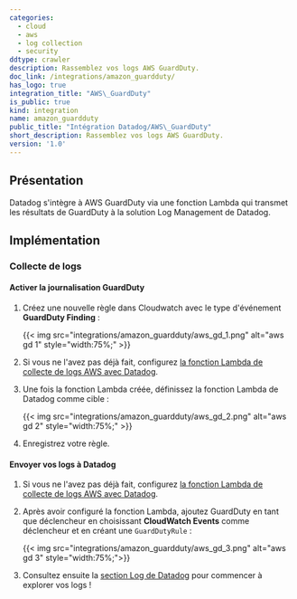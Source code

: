 ```yaml
---
categories:
  - cloud
  - aws
  - log collection
  - security
ddtype: crawler
description: Rassemblez vos logs AWS GuardDuty.
doc_link: /integrations/amazon_guardduty/
has_logo: true
integration_title: "AWS\_GuardDuty"
is_public: true
kind: integration
name: amazon_guardduty
public_title: "Intégration Datadog/AWS\_GuardDuty"
short_description: Rassemblez vos logs AWS GuardDuty.
version: '1.0'
---
```

## Présentation


Datadog s'intègre à AWS GuardDuty via une fonction Lambda qui transmet les résultats de GuardDuty à la solution Log Management de Datadog.

## Implémentation
### Collecte de logs
#### Activer la journalisation GuardDuty

1. Créez une nouvelle règle dans Cloudwatch avec le type d'événement **GuardDuty Finding** :

    {{< img src="integrations/amazon_guardduty/aws_gd_1.png" alt="aws gd 1"  style="width:75%;" >}}

2. Si vous ne l'avez pas déjà fait, configurez [la fonction Lambda de collecte de logs AWS avec Datadog][1].

3. Une fois la fonction Lambda créée, définissez la fonction Lambda de Datadog comme cible :

    {{< img src="integrations/amazon_guardduty/aws_gd_2.png" alt="aws gd 2"  style="width:75%;" >}}

4. Enregistrez votre règle.

#### Envoyer vos logs à Datadog

1. Si vous ne l'avez pas déjà fait, configurez [la fonction Lambda de collecte de logs AWS avec Datadog][1].

2. Après avoir configuré la fonction Lambda, ajoutez GuardDuty en tant que déclencheur en choisissant **CloudWatch Events** comme déclencheur et en créant une `GuardDutyRule` :

    {{< img src="integrations/amazon_guardduty/aws_gd_3.png" alt="aws gd 3"  style="width:75%;">}}

3. Consultez ensuite la [section Log de Datadog][2] pour commencer à explorer vos logs !

[1]: /fr/integrations/amazon_web_services/#create-a-new-lambda-function
[2]: https://app.datadoghq.com/logs